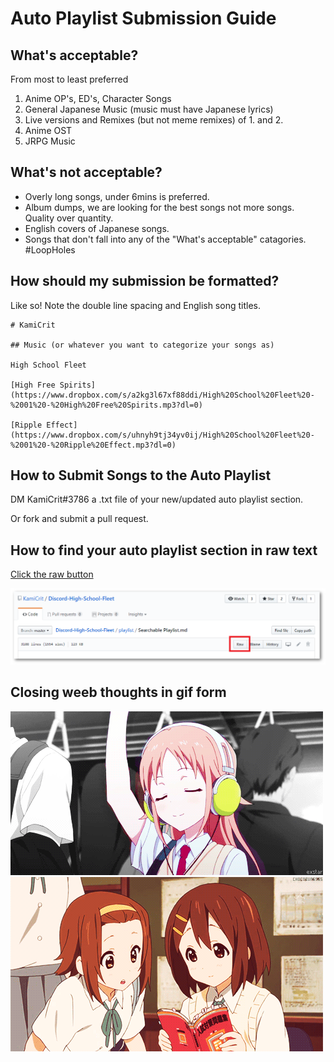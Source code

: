 # Auto Playlist Submission Guide

## What's acceptable?

From most to least preferred

1) Anime OP's, ED's, Character Songs
1) General Japanese Music (music must have Japanese lyrics)
1) Live versions and Remixes (but not meme remixes) of 1. and 2.
1) Anime OST
1) JRPG Music

## What's not acceptable?

* Overly long songs, under 6mins is preferred.
* Album dumps, we are looking for the best songs not more songs. Quality over quantity.
* English covers of Japanese songs.
* Songs that don't fall into any of the "What's acceptable" catagories. #LoopHoles

## How should my submission be formatted?

Like so! Note the double line spacing and English song titles.

```
# KamiCrit

## Music (or whatever you want to categorize your songs as)

High School Fleet

[High Free Spirits](https://www.dropbox.com/s/a2kg3l67xf88ddi/High%20School%20Fleet%20-%2001%20-%20High%20Free%20Spirits.mp3?dl=0)

[Ripple Effect](https://www.dropbox.com/s/uhnyh9tj34yv0ij/High%20School%20Fleet%20-%2001%20-%20Ripple%20Effect.mp3?dl=0)
```

## How to Submit Songs to the Auto Playlist

DM KamiCrit#3786 a .txt file of your new/updated auto playlist section.

Or fork and submit a pull request.

## How to find your auto playlist section in raw text

[Click the raw button](https://raw.githubusercontent.com/KamiCrit/Discord-High-School-Fleet/master/playlist/README.md)

![alt text](https://raw.githubusercontent.com/KamiCrit/Discord-High-School-Fleet/KamiCrit-Submission-Help/guide/Raw%20Button.png)

## Closing weeb thoughts in gif form
![alt text](https://raw.githubusercontent.com/KamiCrit/Discord-High-School-Fleet/KamiCrit-Submission-Help/guide/Beat.gif)
![alt text](https://raw.githubusercontent.com/KamiCrit/Discord-High-School-Fleet/KamiCrit-Submission-Help/guide/English.gif)
